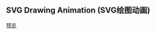 ## SVG Drawing Animation (SVG绘图动画)

[预览](https://cooodev.github.io/Frontend-Library/packages/SVGDrawingAnimation/)